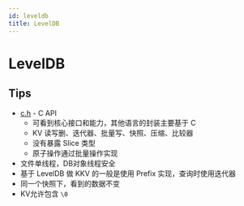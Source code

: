 ```yaml
---
id: leveldb
title: LevelDB
---
```


# LevelDB

## Tips
* [c.h](https://github.com/google/leveldb/blob/master/include/leveldb/c.h) - C API
  * 可看到核心接口和能力，其他语言的封装主要基于 C
  * KV 读写删、迭代器、批量写、快照、压缩、比较器
  * 没有暴露 Slice 类型
  * 原子操作通过批量操作实现
* 文件单线程，DB对象线程安全
* 基于 LevelDB 做 KKV 的一般是使用 Prefix 实现，查询时使用迭代器
* 同一个快照下，看到的数据不变
* KV允许包含 `\0`

